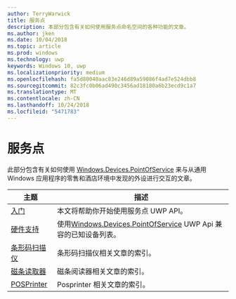 ```yaml
---
author: TerryWarwick
title: 服务点
description: 本部分包含有关如何使用服务点命名空间的各种功能的文章。
ms.author: jken
ms.date: 10/04/2018
ms.topic: article
ms.prod: windows
ms.technology: uwp
keywords: Windows 10, uwp
ms.localizationpriority: medium
ms.openlocfilehash: fa5d80040aac83e246d89a59086f4ad7e524dbb8
ms.sourcegitcommit: 82c3fc0b06ad490c3456ad18180a6b23ecd9c1a7
ms.translationtype: MT
ms.contentlocale: zh-CN
ms.lasthandoff: 10/24/2018
ms.locfileid: "5471783"
---
```

# <a name="point-of-service"></a>服务点
此部分包含有关如何使用 [Windows.Devices.PointOfService](https://docs.microsoft.com/uwp/api/windows.devices.pointofservice) 来与从通用 Windows 应用程序的零售和酒店环境中发现的外设进行交互的文章。

| 主题 | 描述 |
|------|------------|
| [入门](pos-basics.md) | 本文将帮助你开始使用服务点 UWP API。 |
| [硬件支持](pos-device-support.md) | 使用[Windows.Devices.PointOfService](https://aka.ms/pointofservice-api) UWP Api 兼容的已知设备列表。 |
| [条形码扫描仪](pos-barcodescanner.md) | 条形码扫描仪相关文章的索引。 |
| [磁条读取器](pos-magnetic-stripe-reader.md) | 磁条阅读器相关文章的索引。
| [POSPrinter](pos-printer.md) | Posprinter 相关文章的索引。 |